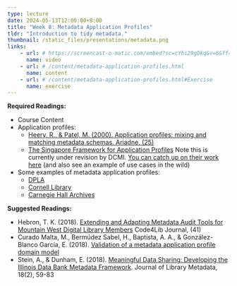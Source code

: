 ```yaml
---
type: lecture
date: 2024-05-13T12:00:00+8:00
title: "Week 8: Metadata Application Profiles"
tldr: "Introduction to tidy metadata."
thumbnail: /static_files/presentations/metadata.png
links:
    - url: # https://screencast-o-matic.com/embed?sc=cYhi29gDkq&v=6&ff=1&title=0&controls=1
      name: video
    - url: # /content/metadata-application-profiles.html
      name: content
    - url: # /content/metadata-application-profiles.html#Exercise
      name: exercise
---
```

**Required Readings:**
- Course Content
- Application profiles:
    - [Heery, R., & Patel, M. (2000). Application profiles: mixing and matching metadata schemas. Ariadne, (25)](http://www.ariadne.ac.uk/issue/25/app-profiles/)
    - [The Singapore Framework for Application Profiles](https://www.dublincore.org/specifications/dublin-core/singapore-framework/) Note this is currently under revision by DCMI. [You can catch up on their work here](https://github.com/dcmi/dcap) (and also see an example of use cases in the wild)
- Some examples of metadata application profiles:
    - [DPLA](https://drive.google.com/file/d/1fJEWhnYy5Ch7_ef_-V48-FAViA72OieG/view)
    - [Cornell Library](https://confluence.cornell.edu/display/mwgweb/CUL+Metadata+Application+Profiles)
    - [Carnegie Hall Archives](https://carnegiehall.github.io/digitalcolls-metadataprofile/)

**Suggested Readings:**
- Hebron, T. K. (2018). [Extending and Adapting Metadata Audit Tools for Mountain West Digital Library Members](https://journal.code4lib.org/articles/13632) Code4Lib Journal, (41)
- Curado Malta, M., Bermúdez Sabel, H., Baptista, A. A., & González-Blanco García, E. (2018). [Validation of a metadata application profile domain model](http://e-spacio.uned.es/fez/view/bibliuned:363-Egonzalez15)
- Stein, A., & Dunham, E. (2018). [Meaningful Data Sharing: Developing the Illinois Data Bank Metadata Framework](https://www.ideals.illinois.edu/handle/2142/103173). Journal of Library Metadata, 18(2), 59-83
